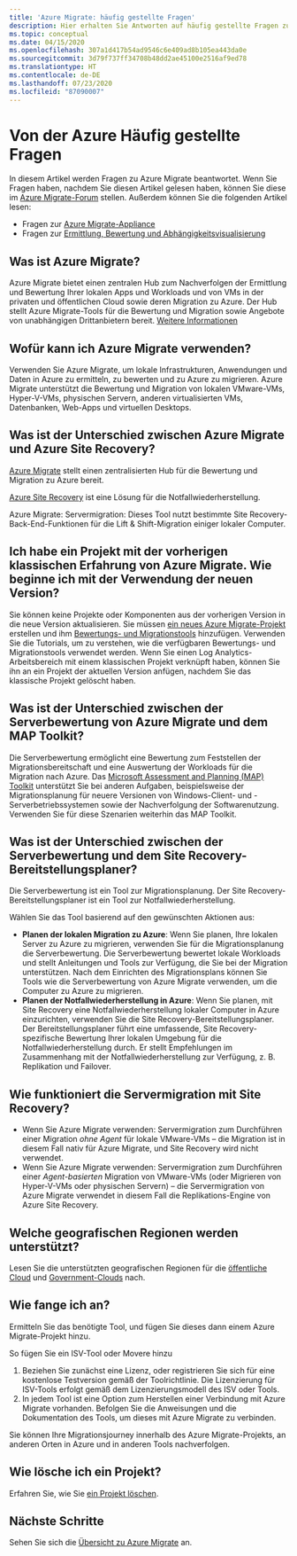 ```yaml
---
title: 'Azure Migrate: häufig gestellte Fragen'
description: Hier erhalten Sie Antworten auf häufig gestellte Fragen zum Azure Migrate-Dienst.
ms.topic: conceptual
ms.date: 04/15/2020
ms.openlocfilehash: 307a1d417b54ad9546c6e409ad8b105ea443da0e
ms.sourcegitcommit: 3d79f737ff34708b48dd2ae45100e2516af9ed78
ms.translationtype: HT
ms.contentlocale: de-DE
ms.lasthandoff: 07/23/2020
ms.locfileid: "87090007"
---
```

# <a name="azure-migrate-common-questions"></a>Von der Azure Häufig gestellte Fragen

In diesem Artikel werden Fragen zu Azure Migrate beantwortet. Wenn Sie Fragen haben, nachdem Sie diesen Artikel gelesen haben, können Sie diese im [Azure Migrate-Forum](https://aka.ms/AzureMigrateForum) stellen. Außerdem können Sie die folgenden Artikel lesen:

- Fragen zur [Azure Migrate-Appliance](common-questions-appliance.md)
- Fragen zur [Ermittlung, Bewertung und Abhängigkeitsvisualisierung](common-questions-discovery-assessment.md)

## <a name="what-is-azure-migrate"></a>Was ist Azure Migrate?

Azure Migrate bietet einen zentralen Hub zum Nachverfolgen der Ermittlung und Bewertung Ihrer lokalen Apps und Workloads und von VMs in der privaten und öffentlichen Cloud sowie deren Migration zu Azure. Der Hub stellt Azure Migrate-Tools für die Bewertung und Migration sowie Angebote von unabhängigen Drittanbietern bereit. [Weitere Informationen](migrate-services-overview.md)

## <a name="what-can-i-do-with-azure-migrate"></a>Wofür kann ich Azure Migrate verwenden?

Verwenden Sie Azure Migrate, um lokale Infrastrukturen, Anwendungen und Daten in Azure zu ermitteln, zu bewerten und zu Azure zu migrieren. Azure Migrate unterstützt die Bewertung und Migration von lokalen VMware-VMs, Hyper-V-VMs, physischen Servern, anderen virtualisierten VMs, Datenbanken, Web-Apps und virtuellen Desktops. 

## <a name="whats-the-difference-between-azure-migrate-and-azure-site-recovery"></a>Was ist der Unterschied zwischen Azure Migrate und Azure Site Recovery?

[Azure Migrate](migrate-services-overview.md) stellt einen zentralisierten Hub für die Bewertung und Migration zu Azure bereit. 

[Azure Site Recovery](../site-recovery/site-recovery-overview.md) ist eine Lösung für die Notfallwiederherstellung. 

Azure Migrate: Servermigration: Dieses Tool nutzt bestimmte Site Recovery-Back-End-Funktionen für die Lift & Shift-Migration einiger lokaler Computer.

## <a name="i-have-a-project-with-the-previous-classic-experience-of-azure-migrate-how-do-i-start-using-the-new-version"></a>Ich habe ein Projekt mit der vorherigen klassischen Erfahrung von Azure Migrate. Wie beginne ich mit der Verwendung der neuen Version?

Sie können keine Projekte oder Komponenten aus der vorherigen Version in die neue Version aktualisieren. Sie müssen [ein neues Azure Migrate-Projekt](create-manage-projects.md) erstellen und ihm [Bewertungs- und Migrationstools](how-to-add-tool-first-time.md) hinzufügen. Verwenden Sie die Tutorials, um zu verstehen, wie die verfügbaren Bewertungs- und Migrationstools verwendet werden. Wenn Sie einen Log Analytics-Arbeitsbereich mit einem klassischen Projekt verknüpft haben, können Sie ihn an ein Projekt der aktuellen Version anfügen, nachdem Sie das klassische Projekt gelöscht haben.

## <a name="whats-the-difference-between-azure-migrate-server-assessment-and-the-map-toolkit"></a>Was ist der Unterschied zwischen der Serverbewertung von Azure Migrate und dem MAP Toolkit?

Die Serverbewertung ermöglicht eine Bewertung zum Feststellen der Migrationsbereitschaft und eine Auswertung der Workloads für die Migration nach Azure. Das [Microsoft Assessment and Planning (MAP) Toolkit](https://www.microsoft.com/download/details.aspx?id=7826) unterstützt Sie bei anderen Aufgaben, beispielsweise der Migrationsplanung für neuere Versionen von Windows-Client- und -Serverbetriebssystemen sowie der Nachverfolgung der Softwarenutzung. Verwenden Sie für diese Szenarien weiterhin das MAP Toolkit.

## <a name="whats-the-difference-between-server-assessment-and-the-site-recovery-deployment-planner"></a>Was ist der Unterschied zwischen der Serverbewertung und dem Site Recovery-Bereitstellungsplaner?

Die Serverbewertung ist ein Tool zur Migrationsplanung. Der Site Recovery-Bereitstellungsplaner ist ein Tool zur Notfallwiederherstellung.

Wählen Sie das Tool basierend auf den gewünschten Aktionen aus:

- **Planen der lokalen Migration zu Azure**: Wenn Sie planen, Ihre lokalen Server zu Azure zu migrieren, verwenden Sie für die Migrationsplanung die Serverbewertung. Die Serverbewertung bewertet lokale Workloads und stellt Anleitungen und Tools zur Verfügung, die Sie bei der Migration unterstützen. Nach dem Einrichten des Migrationsplans können Sie Tools wie die Serverbewertung von Azure Migrate verwenden, um die Computer zu Azure zu migrieren.
- **Planen der Notfallwiederherstellung in Azure**: Wenn Sie planen, mit Site Recovery eine Notfallwiederherstellung lokaler Computer in Azure einzurichten, verwenden Sie die Site Recovery-Bereitstellungsplaner. Der Bereitstellungsplaner führt eine umfassende, Site Recovery-spezifische Bewertung Ihrer lokalen Umgebung für die Notfallwiederherstellung durch. Er stellt Empfehlungen im Zusammenhang mit der Notfallwiederherstellung zur Verfügung, z. B. Replikation und Failover.

## <a name="how-does-server-migration-work-with-site-recovery"></a>Wie funktioniert die Servermigration mit Site Recovery?

- Wenn Sie Azure Migrate verwenden: Servermigration zum Durchführen einer Migration *ohne Agent* für lokale VMware-VMs – die Migration ist in diesem Fall nativ für Azure Migrate, und Site Recovery wird nicht verwendet.
- Wenn Sie Azure Migrate verwenden: Servermigration zum Durchführen einer *Agent-basierten* Migration von VMware-VMs (oder Migrieren von Hyper-V-VMs oder physischen Servern) – die Servermigration von Azure Migrate verwendet in diesem Fall die Replikations-Engine von Azure Site Recovery.

## <a name="which-geographies-are-supported"></a>Welche geografischen Regionen werden unterstützt?

Lesen Sie die unterstützten geografischen Regionen für die [öffentliche Cloud](migrate-support-matrix.md#supported-geographies-public-cloud) und [Government-Clouds](migrate-support-matrix.md#supported-geographies-azure-government) nach.

## <a name="how-do-i-get-started"></a>Wie fange ich an?

Ermitteln Sie das benötigte Tool, und fügen Sie dieses dann einem Azure Migrate-Projekt hinzu. 

So fügen Sie ein ISV-Tool oder Movere hinzu

1. Beziehen Sie zunächst eine Lizenz, oder registrieren Sie sich für eine kostenlose Testversion gemäß der Toolrichtlinie. Die Lizenzierung für ISV-Tools erfolgt gemäß dem Lizenzierungsmodell des ISV oder Tools.
2. In jedem Tool ist eine Option zum Herstellen einer Verbindung mit Azure Migrate vorhanden. Befolgen Sie die Anweisungen und die Dokumentation des Tools, um dieses mit Azure Migrate zu verbinden.

Sie können Ihre Migrationsjourney innerhalb des Azure Migrate-Projekts, an anderen Orten in Azure und in anderen Tools nachverfolgen.

## <a name="how-do-i-delete-a-project"></a>Wie lösche ich ein Projekt?

Erfahren Sie, wie Sie [ein Projekt löschen](how-to-delete-project.md). 

## <a name="next-steps"></a>Nächste Schritte

Sehen Sie sich die [Übersicht zu Azure Migrate](migrate-services-overview.md) an.
